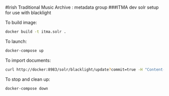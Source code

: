 #Irish Traditional Music Archive : metadata group
###ITMA dev solr setup for use with blacklight

To build image:

```bash
docker build -t itma.solr .
```

To launch:

```bash
docker-compose up
```

To import documents:

```bash
curl http://docker:8983/solr/blacklight/update?commit=true -H "Content-Type: text/xml" --data-binary @sample_solr_import.xml
```

To stop and clean up:

```bash
docker-compose down
``` 